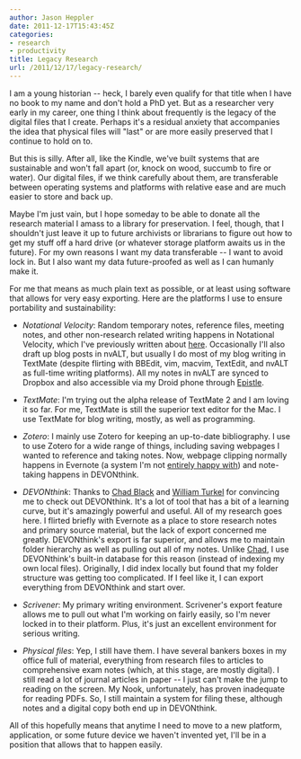 ```yaml
---
author: Jason Heppler
date: 2011-12-17T15:43:45Z
categories:
- research
- productivity
title: Legacy Research
url: /2011/12/17/legacy-research/
---
```


I am a young historian -- heck, I barely even qualify for that title when I have no book to my name and don't hold a PhD yet. But as a researcher very early in my career, one thing I think about frequently is the legacy of the digital files that I create. Perhaps it's a residual anxiety that accompanies the idea that physical files will "last" or are more easily preserved that I continue to hold on to.

But this is silly. After all, like the Kindle, we've built systems that are sustainable and won't fall apart (or, knock on wood, succumb to fire or water). Our digital files, if we think carefully about them, are transferable between operating systems and platforms with relative ease and are much easier to store and back up.

Maybe I'm just vain, but I hope someday to be able to donate all the research material I amass to a library for preservation. I feel, though, that I shouldn't just leave it up to future archivists or librarians to figure out how to get my stuff off a hard drive (or whatever storage platform awaits us in the future). For my own reasons I want my data transferable -- I want to avoid lock in. But I also want my data future-proofed as well as I can humanly make it.

For me that means as much plain text as possible, or at least using software that allows for very easy exporting. Here are the platforms I use to ensure portability and sustainability:

- *Notational Velocity*: Random temporary notes, reference files, meeting notes, and other non-research related writing happens in Notational Velocity, which I've previously written about [here](http://www.jasonheppler.org/using-notational-velocity.html). Occasionally I'll also draft up blog posts in nvALT, but usually I do most of my blog writing in TextMate (despite flirting with BBEdit, vim, macvim, TextEdit, and nvALT as full-time writing platforms). All my notes in nvALT are synced to Dropbox and also accessible via my Droid phone through [Epistle](https://market.android.com/details?id=com.kooklab.epistle&hl=en).

- *TextMate*: I'm trying out the alpha release of TextMate 2 and I am loving it so far. For me, TextMate is still the superior text editor for the Mac. I use TextMate for blog writing, mostly, as well as programming.

- *Zotero*: I mainly use Zotero for keeping an up-to-date bibliography. I use to use Zotero for a wide range of things, including saving webpages I wanted to reference and taking notes. Now, webpage clipping normally happens in Evernote (a system I'm not [entirely happy with](http://199.59.148.20/woodpainter/status/140985562193592320)) and note-taking happens in DEVONthink. 

- *DEVONthink*: Thanks to [Chad Black](https://parezcoydigo.wordpress.com/2011/03/14/update-on-the-ever-changing-workflow/) and [William Turkel](http://williamjturkel.net/2011/04/04/write-and-cluster/) for convincing me to check out DEVONthink. It's a lot of tool that has a bit of a learning curve, but it's amazingly powerful and useful. All of my research goes here. I flirted briefly with Evernote as a place to store research notes and primary source material, but the lack of export concerned me greatly. DEVONthink's export is far superior, and allows me to maintain folder hierarchy as well as pulling out all of my notes. Unlike [Chad](https://parezcoydigo.wordpress.com/2011/03/14/update-on-the-ever-changing-workflow/), I use DEVONthink's built-in database for this reason (instead of indexing my own local files). Originally, I did index locally but found that my folder structure was getting too complicated. If I feel like it, I can export everything from DEVONthink and start over. 

- *Scrivener*: My primary writing environment. Scrivener's export feature allows me to pull out what I'm working on fairly easily, so I'm never locked in to their platform. Plus, it's just an excellent environment for serious writing.

- *Physical files*: Yep, I still have them. I have several bankers boxes in my office full of material, everything from research files to articles to comprehensive exam notes (which, at this stage, are mostly digital). I still read a lot of journal articles in paper -- I just can't make the jump to reading on the screen. My Nook, unfortunately, has proven inadequate for reading PDFs. So, I still maintain a system for filing these, although notes and a digital copy both end up in DEVONthink.

All of this hopefully means that anytime I need to move to a new platform, application, or some future device we haven't invented yet, I'll be in a position that allows that to happen easily.
